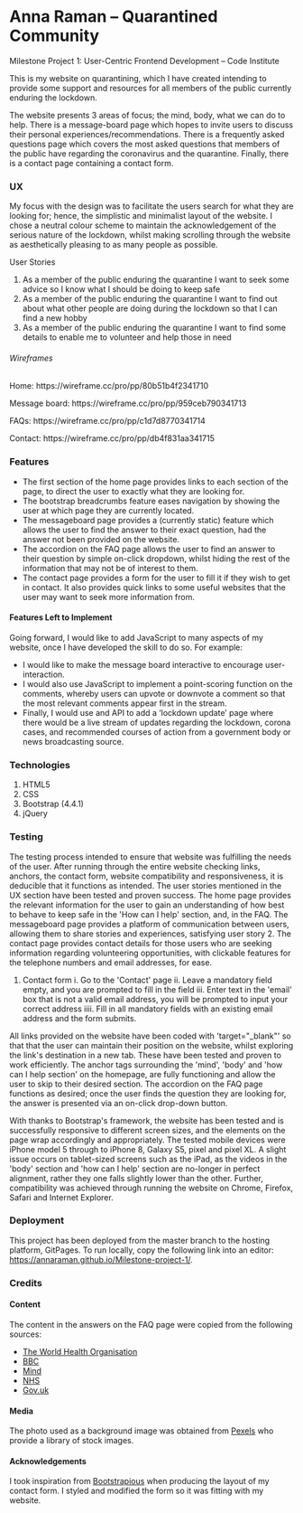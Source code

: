 # Anna Raman – Quarantined Community
Milestone Project 1: User-Centric Frontend Development – Code Institute

<p>This is my website on quarantining, which I have created intending to provide some support and resources for all members of the public currently enduring the lockdown.</p>

The website presents 3 areas of focus; the mind, body, what we can do to help. There is a message-board page which hopes to invite users to discuss their personal experiences/recommendations. 
There is a frequently asked questions page which covers the most asked questions that members of the public have regarding the coronavirus and the quarantine. Finally, there is a contact page containing a contact form.


 
### UX
My focus with the design was to facilitate the users search for what they are looking for; hence, the simplistic and minimalist layout of the website. 
I chose a neutral colour scheme to maintain the acknowledgement of the serious nature of the lockdown, whilst making scrolling through the website as aesthetically pleasing to as many people as possible.

User Stories
1. As a member of the public enduring the quarantine I want to seek some advice so I know what I should be doing to keep safe
2. As a member of the public enduring the quarantine I want to find out about what other people are doing during the lockdown so that I can find a new hobby
3. As a member of the public enduring the quarantine I want to find some details to enable me to volunteer and help those in need

###### Wireframes
 <p>Home: https://wireframe.cc/pro/pp/80b51b4f2341710 </p>
 <p>Message board: https://wireframe.cc/pro/pp/959ceb790341713</p>
 <p>FAQs: https://wireframe.cc/pro/pp/c1d7d8770341714</p>
 <p>Contact: https://wireframe.cc/pro/pp/db4f831aa341715</p>

### Features

* The first section of the home page provides links to each section of the page, to direct the user to exactly what they are looking for. 
* The bootstrap breadcrumbs feature eases navigation by showing the user at which page they are currently located.
* The messageboard page provides a (currently static) feature which allows the user to find the answer to their exact question, had the answer not been provided on the website.
* The accordion on the FAQ page allows the user to find an answer to their question by simple on-click dropdown, whilst hiding the rest of the information that may not be of interest to them.
* The contact page provides a form for the user to fill it if they wish to get in contact. It also provides quick links to some useful websites that the user may want to seek more information from. 


#### Features Left to Implement

Going forward, I would like to add JavaScript to many aspects of my website, once I have developed the skill to do so. 
For example:
* I would like to make the message board interactive to encourage user-interaction.
* I would also use JavaScript to implement a point-scoring function on the comments, whereby users can upvote or downvote a comment so that the most relevant comments appear first in the stream.
* Finally, I would use and API to add a ‘lockdown update’ page where there would be a live stream of updates regarding the lockdown, corona cases, and recommended courses of action from a government body or news broadcasting source.



### Technologies

1.  HTML5
2.  CSS
3.  Bootstrap (4.4.1)
4.  jQuery



### Testing

The testing process intended to ensure that website was fulfilling the needs of the user. 
After running through the entire website checking links, anchors, the contact form, website compatibility and responsiveness, it is deducible that it functions as intended.
The user stories mentioned in the UX section have been tested and proven success. The home page provides the relevant information for the user to gain an understanding of how best to behave to keep safe in the 'How can I help' section, and, in the FAQ. The messageboard page provides a platform of communication between users, allowing them to share stories and experiences,
satisfying user story 2.  The contact page provides contact details for those users who are seeking information regarding volunteering opportunities, with clickable features for the telephone numbers and email addresses, for ease.

1. Contact form
  i. Go to the 'Contact' page
  ii. Leave a mandatory field empty, and you are prompted to fill in the field
  iii. Enter text in the 'email' box that is not a valid email address, you will be prompted to input your correct address
  iiii. Fill in all mandatory fields with an existing email address and the form submits.

All links provided on the website have been coded with 'target="_blank"' so that that the user can maintain their position on the website, whilst exploring the link's destination in a new tab. 
These have been tested and proven to work efficiently. The anchor tags surrounding the 'mind', 'body' and 'how can I help section' on the homepage, are fully functioning and allow the user to skip to their desired section.
The accordion on the FAQ page functions as desired; once the user finds the question they are looking for, the answer is presented via an on-click drop-down button.

With thanks to Bootstrap's framework, the website has been tested and is successfully responsive to different screen sizes, and the elements on the page wrap accordingly and appropriately.
The tested mobile devices were iPhone model 5 through to iPhone 8, Galaxy S5, pixel and pixel XL. A slight issue occurs on tablet-sized screens such as the iPad, as the videos in the 'body' section and 'how can I help' section are no-longer in perfect alignment, rather they one falls slightly lower than the other.
Further, compatibility was achieved through running the website on Chrome, Firefox, Safari and Internet Explorer.


### Deployment

This project has been deployed from the master branch to the hosting platform, GitPages. 
To run locally, copy the following link into an editor: https://annaraman.github.io/Milestone-project-1/.


### Credits
#### Content

The content in the answers on the FAQ page were copied from the following sources:
* <a href="www.who.int/emergencies/diseases/novel-coronavirus-2019/question-and-answers-hub/q-a-detail/q-a-coronaviruses" >The World Health Organisation</a>
* <a href="www.bbc.co.uk/news/health-52183295">BBC</a>
* <a href="www.mind.org.uk/information-support/coronavirus/coronavirus-and-your-wellbeing/" >Mind</a>
* <a href="www.nhs.uk/conditions/coronavirus-covid-19/what-to-do-if-you-or-someone-you-live-with-has-coronavirus-symptoms/staying-at-home-if-you-or-someone-you-live-with-has-coronavirus-symptoms/">NHS</a>
* <a href="www.gov.uk/government/publications/coronavirus-outbreak-faqs-what-you-can-and-cant-do/coronavirus-outbreak-faqs-what-you-can-and-cant-do">Gov.uk</a>



#### Media
The photo used as a background image was obtained from <a href="www.pexels.com/">Pexels</a> who provide a library of stock images. 

#### Acknowledgements
I took inspiration from <a href="https://bootstrapious.com/p/how-to-build-a-working-bootstrap-contact-form">Bootstrapious</a> when producing the layout of my contact form. I styled and modified the form so it was fitting with my website.


